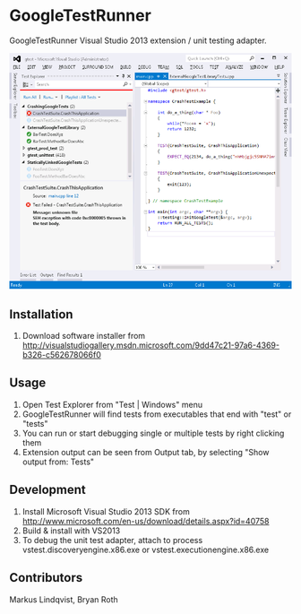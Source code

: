 GoogleTestRunner
================

GoogleTestRunner Visual Studio 2013 extension / unit testing adapter.

![GoogleTestRunner UI](/data/vs_googletestrunner_screenshot.png)


Installation
-------------
1. Download software installer from http://visualstudiogallery.msdn.microsoft.com/9dd47c21-97a6-4369-b326-c562678066f0

Usage
-------------
1. Open Test Explorer from "Test | Windows" menu
2. GoogleTestRunner will find tests from executables that end with "test" or "tests"
3. You can run or start debugging single or multiple tests by right clicking them
4. Extension output can be seen from Output tab, by selecting "Show output from: Tests"

Development
-------------
1. Install Microsoft Visual Studio 2013 SDK from http://www.microsoft.com/en-us/download/details.aspx?id=40758
2. Build & install with VS2013
3. To debug the unit test adapter, attach to process vstest.discoveryengine.x86.exe or vstest.executionengine.x86.exe

Contributors
-------------
Markus Lindqvist, Bryan Roth
